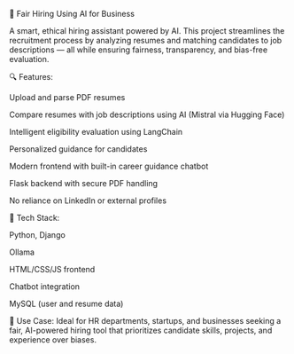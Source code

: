 🧠 Fair Hiring Using AI for Business

A smart, ethical hiring assistant powered by AI. This project streamlines the recruitment process by analyzing resumes and matching candidates to job descriptions — all while ensuring fairness, transparency, and bias-free evaluation.

🔍 Features:

Upload and parse PDF resumes

Compare resumes with job descriptions using AI (Mistral via Hugging Face)

Intelligent eligibility evaluation using LangChain

Personalized guidance for candidates

Modern frontend with built-in career guidance chatbot

Flask backend with secure PDF handling

No reliance on LinkedIn or external profiles

🔧 Tech Stack:

Python, Django

Ollama

HTML/CSS/JS frontend

Chatbot integration

MySQL (user and resume data)

🚀 Use Case: Ideal for HR departments, startups, and businesses seeking a fair, AI-powered hiring tool that prioritizes candidate skills, projects, and experience over biases.

